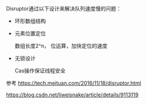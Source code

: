 Disruptor通过以下设计来解决队列速度慢的问题：

 

- 环形数组结构

- 元素位置定位

  数组长度2^n， 位运算，加快定位的速度

- 无锁设计

  Cas操作保证线程安全







参考 https://tech.meituan.com/2016/11/18/disruptor.html

https://blog.csdn.net/liweisnake/article/details/9113119